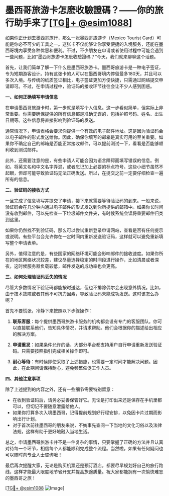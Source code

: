 # 墨西哥旅游卡怎麽收驗證碼？——你的旅行助手来了[[TG💪+ @esim1088](https://t.me/s/esim1088)]

如果你正计划去墨西哥旅行，那么一张墨西哥旅游卡（Mexico Tourist Card）可能是你必不可少的工具之一。这张卡不仅能够让你享受便捷的入境服务，还能在墨西哥境内享受各种优惠和便利。不过，不少朋友在申请或者使用过程中可能会遇到一些问题，比如“墨西哥旅游卡怎麽收驗證碼？”今天，我们就来聊聊这个话题。

首先，让我们简单了解一下什么是墨西哥旅游卡。墨西哥旅游卡是一种电子签证，专为短期游客设计。持有这张卡的人可以在墨西哥境内停留最多180天，并且可以多次入境。与传统的纸质签证相比，电子签证更加方便快捷，只需通过网络提交申请即可。不过，在申请过程中，验证码的接收环节往往会让不少人感到困惑。

**一、如何正确填写申请信息**

在申请墨西哥旅游卡时，第一步就是填写个人信息。这一步看似简单，但实际上非常重要。你需要确保提供的所有信息都是准确无误的，包括护照号码、姓名、出生日期等。这些信息将直接影响到验证码的发送。

通常情况下，申请表格会要求你提供一个有效的电子邮件地址。这是因为验证码会以电子邮件的形式发送给你。因此，确保你填写的邮箱是真实可用的至关重要。如果你不确定自己的邮箱是否能正常接收邮件，可以提前测试一下，看看是否能够顺利收到测试邮件。

此外，还需要注意的是，有些申请人可能会因为语言障碍而填写错误的信息。例如，将英文名和中文名字弄混，或者忘记加上必要的标点符号。这些小细节虽然不起眼，但却可能导致验证码无法正确发送。所以，在提交之前一定要仔细检查一遍所有的信息。

**二、验证码的接收方式**

一旦完成了信息填写并提交了申请，接下来就需要等待验证码的到来。一般来说，验证码会在几分钟内通过电子邮件的形式发送到你所提供的邮箱中。如果你长时间没有收到邮件，可以先检查一下垃圾邮件文件夹，有时候系统会误将重要邮件归类到这里。

如果你仍然找不到验证码，那么可以尝试重新登录申请网站，查看是否有任何提示或说明。有些平台会允许你在一定时间内重新发送验证码，这样就可以避免重新填写整个申请表单。

另外，值得注意的是，有些国家的网络环境可能会影响邮件的接收速度。如果你所在的地区网络状况较差，建议尽量选择稳定的时间段进行操作，比如清晨或者深夜，这时候服务器负载较低，邮件发送的成功率也会更高。

**三、如何处理验证码丢失的情况**

尽管大多数情况下验证码都能按时送达，但也不排除偶尔会出现意外情况。比如，由于技术故障或者其他不可抗力因素，导致验证码未能成功发送。这时该怎么办呢？

首先不要慌张，冷静下来按照以下步骤操作：

1. **联系客服**：每个提供墨西哥旅游卡服务的机构都会设有专门的客服团队。你可以直接联系他们，告知具体情况，并请求帮助。他们会根据你的描述给出相应的解决方案。

2. **申请重发**：如果条件允许的话，大部分平台都支持用户自行申请重新发送验证码。只需要按照指引完成相关操作即可。

3. **耐心等待**：有时候即使采取了上述措施，也需要一定时间才能解决问题。因此，在此期间请保持耐心，避免频繁催促工作人员。

**四、其他注意事项**

除了上述提到的内容之外，还有一些细节需要特别留意：

- 在收到验证码后，请务必妥善保管好它。无论是打印出来还是保存在手机里都可以，但切记不要随意泄露给他人。
- 如果你打算多次入境墨西哥，记得提前规划好行程安排，以免因卡片过期而影响出行计划。
- 对于首次前往墨西哥的朋友来说，不妨事先查阅一下当地的文化习俗以及法律法规，这样有助于更好地融入当地生活。

总之，申请墨西哥旅游卡并不是一件复杂的事情，只要掌握了正确的方法并且认真对待每一个环节，相信每个人都能顺利完成整个流程。当然啦，如果有任何疑问也可以随时向专业人士咨询哦！

最后再次提醒大家，无论是购买机票还是预订酒店，都要尽早规划好自己的旅行路线，这样才能最大限度地节省开支并提高旅途质量。祝大家都能拥有一次愉快难忘的墨西哥之旅！

[[TG💪+ @esim1088](https://t.me/s/esim1088) ![Image](https://i.postimg.cc/4NQfJmqS/Snipaste-2025-05-13-00-14-12.png)]